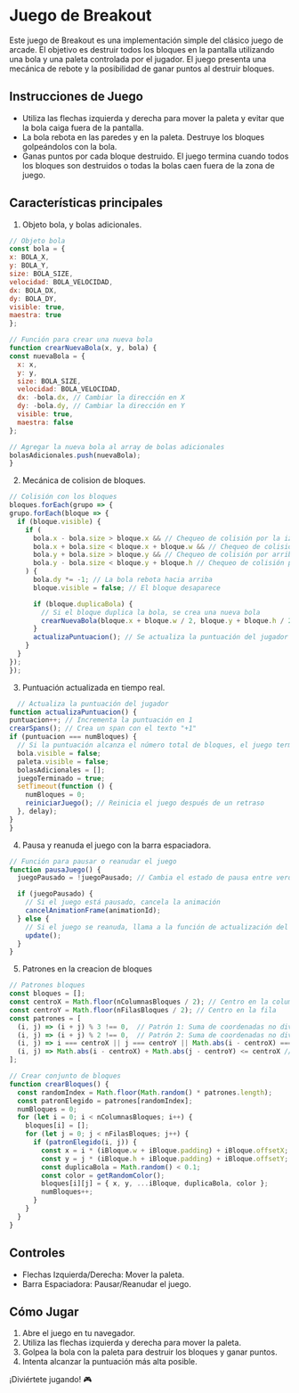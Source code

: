 # Juego de Breakout

Este juego de Breakout es una implementación simple del clásico juego de arcade. El objetivo es destruir todos los bloques en la pantalla utilizando una bola y una paleta controlada por el jugador. El juego presenta una mecánica de rebote y la posibilidad de ganar puntos al destruir bloques.

## Instrucciones de Juego

- Utiliza las flechas izquierda y derecha para mover la paleta y evitar que la bola caiga fuera de la pantalla.
- La bola rebota en las paredes y en la paleta. Destruye los bloques golpeándolos con la bola.
- Ganas puntos por cada bloque destruido. El juego termina cuando todos los bloques son destruidos o todas la bolas caen fuera de la zona de juego.

## Características principales
 
1. Objeto bola, y bolas adicionales.
  ```javascript
// Objeto bola
const bola = {
  x: BOLA_X,
  y: BOLA_Y,
  size: BOLA_SIZE,
  velocidad: BOLA_VELOCIDAD,
  dx: BOLA_DX,
  dy: BOLA_DY,
  visible: true,
  maestra: true
};

// Función para crear una nueva bola
function crearNuevaBola(x, y, bola) {
  const nuevaBola = {
    x: x,
    y: y,
    size: BOLA_SIZE,
    velocidad: BOLA_VELOCIDAD,
    dx: -bola.dx, // Cambiar la dirección en X
    dy: -bola.dy, // Cambiar la dirección en Y
    visible: true,
    maestra: false
  };

  // Agregar la nueva bola al array de bolas adicionales
  bolasAdicionales.push(nuevaBola);
}
```
2. Mecánica de colision de bloques.
  ```javascript
  // Colisión con los bloques
bloques.forEach(grupo => {
  grupo.forEach(bloque => {
    if (bloque.visible) {
      if (
        bola.x - bola.size > bloque.x && // Chequeo de colisión por la izquierda
        bola.x + bola.size < bloque.x + bloque.w && // Chequeo de colisión por la derecha
        bola.y + bola.size > bloque.y && // Chequeo de colisión por arriba
        bola.y - bola.size < bloque.y + bloque.h // Chequeo de colisión por abajo
      ) {
        bola.dy *= -1; // La bola rebota hacia arriba
        bloque.visible = false; // El bloque desaparece

        if (bloque.duplicaBola) {
          // Si el bloque duplica la bola, se crea una nueva bola
          crearNuevaBola(bloque.x + bloque.w / 2, bloque.y + bloque.h / 2, bola);
        }
        actualizaPuntuacion(); // Se actualiza la puntuación del jugador
      }
    }
  });
});
```
3. Puntuación actualizada en tiempo real.
  ```javascript
    // Actualiza la puntuación del jugador
function actualizaPuntuacion() {
  puntuacion++; // Incrementa la puntuación en 1
  crearSpans(); // Crea un span con el texto "+1"
  if (puntuacion === numBloques) {
    // Si la puntuación alcanza el número total de bloques, el juego termina
    bola.visible = false;
    paleta.visible = false;
    bolasAdicionales = [];
    juegoTerminado = true;
    setTimeout(function () {
      numBloques = 0;
      reiniciarJuego(); // Reinicia el juego después de un retraso
    }, delay);
  }
}
```
4. Pausa y reanuda el juego con la barra espaciadora.
```javascript
// Función para pausar o reanudar el juego
function pausaJuego() {
  juegoPausado = !juegoPausado; // Cambia el estado de pausa entre verdadero y falso

  if (juegoPausado) {
    // Si el juego está pausado, cancela la animación
    cancelAnimationFrame(animationId);
  } else {
    // Si el juego se reanuda, llama a la función de actualización del juego
    update();
  }
}
```
5. Patrones en la creacion de bloques
```javascript
// Patrones bloques
const bloques = [];
const centroX = Math.floor(nColumnasBloques / 2); // Centro en la columna
const centroY = Math.floor(nFilasBloques / 2); // Centro en la fila
const patrones = [
  (i, j) => (i + j) % 3 !== 0,  // Patrón 1: Suma de coordenadas no divisible por 3
  (i, j) => (i + j) % 2 !== 0,  // Patrón 2: Suma de coordenadas no divisible por 2
  (i, j) => i === centroX || j === centroY || Math.abs(i - centroX) === Math.abs(j - centroY), // Patrón 3: Cruces
  (i, j) => Math.abs(i - centroX) + Math.abs(j - centroY) <= centroX // Patrón 4: Círculo
];

// Crear conjunto de bloques
function crearBloques() {
  const randomIndex = Math.floor(Math.random() * patrones.length);
  const patronElegido = patrones[randomIndex];
  numBloques = 0;
  for (let i = 0; i < nColumnasBloques; i++) {
    bloques[i] = [];
    for (let j = 0; j < nFilasBloques; j++) {
      if (patronElegido(i, j)) {
        const x = i * (iBloque.w + iBloque.padding) + iBloque.offsetX;
        const y = j * (iBloque.h + iBloque.padding) + iBloque.offsetY;
        const duplicaBola = Math.random() < 0.1;
        const color = getRandomColor();
        bloques[i][j] = { x, y, ...iBloque, duplicaBola, color };
        numBloques++;
      }
    }
  }
}
```

## Controles

- Flechas Izquierda/Derecha: Mover la paleta.
- Barra Espaciadora: Pausar/Reanudar el juego.

## Cómo Jugar

1. Abre el juego en tu navegador.
2. Utiliza las flechas izquierda y derecha para mover la paleta.
3. Golpea la bola con la paleta para destruir los bloques y ganar puntos.
4. Intenta alcanzar la puntuación más alta posible.

¡Diviértete jugando! 🎮


